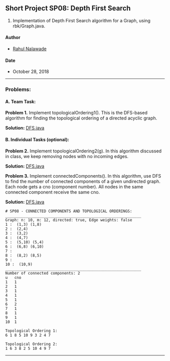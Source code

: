 ## Short Project SP08: Depth First Search

1. Implementation of Depth First Search algorithm for a Graph, using rbk/Graph.java. 

#### Author
* [Rahul Nalawade](https://github.com/rahul1947)

#### Date
* October 28, 2018

_______________________________________________________________________________
### Problems:

#### A. Team Task: 

**Problem 1.**
   Implement topologicalOrdering1().
   This is the DFS-based algorithm for finding the topological ordering
   of a directed acyclic graph.

**Solution:** [DFS.java](https://github.com/rahul1947/SP08-Depth-First-Search/blob/master/DFS.java)


#### B. Individual Tasks (optional):

**Problem 2.**
   Implement topologicalOrdering2(g).
   In this algorithm discussed in class, we keep removing
   nodes with no incoming edges.

**Solution:** [DFS.java](https://github.com/rahul1947/SP08-Depth-First-Search/blob/master/DFS.java)


**Problem 3.**
   Implement connectedComponents().
   In this algorithm, use DFS to find the number of connected components
   of a given undirected graph. Each node gets a cno (component number).
   All nodes in the same connected component receive the same cno.

**Solution:** [DFS.java](https://github.com/rahul1947/SP08-Depth-First-Search/blob/master/DFS.java)

```
# SP08 - CONNECTED COMPONENTS AND TOPOLOGICAL ORDERINGS: 
____________________________________________________________
Graph: n: 10, m: 12, directed: true, Edge weights: false
1 :  (1,3) (1,8)
2 :  (2,4)
3 :  (3,2)
4 :  (4,7)
5 :  (5,10) (5,4)
6 :  (6,8) (6,10)
7 : 
8 :  (8,2) (8,5)
9 : 
10 :  (10,9)
____________________________________________________________
Number of connected components: 2
u	cno
1	1
2	1
3	1
4	1
5	1
6	2
7	1
8	1
9	1
10	1

Topological Ordering 1: 
6 1 8 5 10 9 3 2 4 7 

Topological Ordering 2: 
1 6 3 8 2 5 10 4 9 7 
```
_______________________________________________________________________________